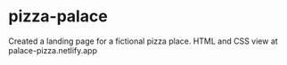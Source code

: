 # pizza-palace

Created a landing page for a fictional pizza place.
HTML and CSS
view at palace-pizza.netlify.app
